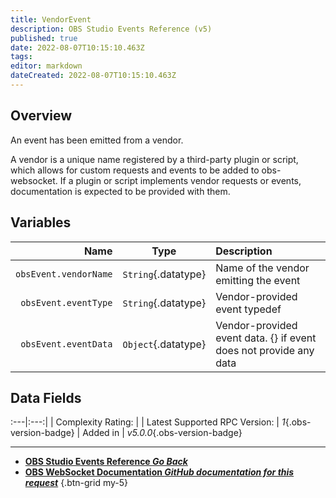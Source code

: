 ```yaml
---
title: VendorEvent
description: OBS Studio Events Reference (v5)
published: true
date: 2022-08-07T10:15:10.463Z
tags: 
editor: markdown
dateCreated: 2022-08-07T10:15:10.463Z
---
```


## Overview
An event has been emitted from a vendor.

A vendor is a unique name registered by a third-party plugin or script, which allows for custom requests and events to be added to obs-websocket. If a plugin or script implements vendor requests or events, documentation is expected to be provided with them.

## Variables
Name | Type | Description | 
----:|:----:|:------------|
`obsEvent.vendorName` | `String`{.datatype} | Name of the vendor emitting the event
`obsEvent.eventType` | `String`{.datatype} | Vendor-provided event typedef
`obsEvent.eventData` | `Object`{.datatype} | Vendor-provided event data. {} if event does not provide any data

## Data Fields
:---|:---:|
| Complexity Rating: | <span class="stars stars--1"></span>
| Latest Supported RPC Version: | *1*{.obs-version-badge}
| Added in | *v5.0.0*{.obs-version-badge}

---

- [<i class="mdi mdi-chevron-left"></i>**OBS Studio Events Reference *Go Back***](/en/Broadcasters/OBS/Events)
- [<i class="mdi mdi-github"></i> **OBS WebSocket Documentation *GitHub documentation for this request***](https://github.com/obsproject/obs-websocket/blob/master/docs/generated/protocol.md#vendorevent)
{.btn-grid my-5}